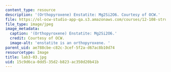 ```yaml
---
content_type: resource
description: '(Orthopyroxene) Enstatite: Mg2Si2O6. Courtesy of OCW.'
file: https://ol-ocw-studio-app-qa.s3.amazonaws.com/courses/12-108-structure-of-earth-materials-fall-2004/15c9d6ca0dd535d2b823ac350d20b41b_lab3-03.jpg
file_type: image/jpeg
image_metadata:
  caption: '(Orthopyroxene) Enstatite: Mg2Si2O6.'
  credit: Courtesy of OCW.
  image-alt: 'enstatite is an orthopyroxene. '
parent_uid: ae788cbe-c82c-3cef-5f2a-d67ac8b10d74
resourcetype: Image
title: lab3-03.jpg
uid: 15c9d6ca-0dd5-35d2-b823-ac350d20b41b
---
```

